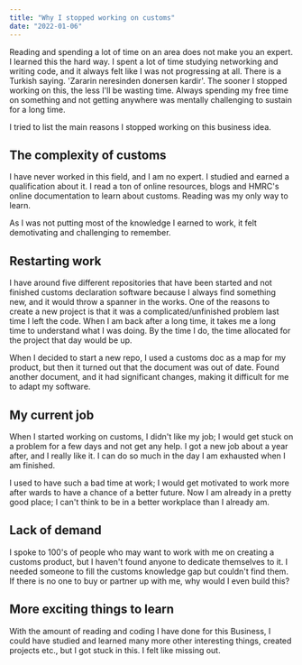 ```yaml
---
title: "Why I stopped working on customs"
date: "2022-01-06"
---
```


Reading and spending a lot of time on an area does not make you an expert. I learned this the hard way. I spent a lot of time studying networking and writing code, and it always felt like I was not progressing at all. 
There is a Turkish saying. 'Zararin neresinden donersen kardir'. The sooner I stopped working on this, the less I'll be wasting time. Always spending my free time on something and not getting anywhere was mentally challenging to sustain for a long time.

I tried to list the main reasons I stopped working on this business idea.

## The complexity of customs

I have never worked in this field, and I am no expert. I studied and earned a qualification about it. I read a ton of online resources, blogs and HMRC's online documentation to learn about customs. Reading was my only way to learn.

As I was not putting most of the knowledge I earned to work, it felt demotivating and challenging to remember.

## Restarting work 

I have around five different repositories that have been started and not finished customs declaration software because I always find something new, and it would throw a spanner in the works. One of the reasons to create a new project is that it was a complicated/unfinished problem last time I left the code. When I am back after a long time, it takes me a long time to understand what I was doing. By the time I do, the time allocated for the project that day would be up. 

When I decided to start a new repo, I used a customs doc as a map for my product, but then it turned out that the document was out of date. Found another document, and it had significant changes, making it difficult for me to adapt my software.

## My current job

When I started working on customs, I didn't like my job; I would get stuck on a problem for a few days and not get any help. I got a new job about a year after, and I really like it. I can do so much in the day I am exhausted when I am finished. 

I used to have such a bad time at work; I would get motivated to work more after wards to have a chance of a better future. Now I am already in a pretty good place; I can't think to be in a better workplace than I already am. 

## Lack of demand

I spoke to 100's of people who may want to work with me on creating a customs product, but I haven't found anyone to dedicate themselves to it. I needed someone to fill the customs knowledge gap but couldn't find them. If there is no one to buy or partner up with me, why would I even build this?

## More exciting things to learn

With the amount of reading and coding I have done for this Business, I could have studied and learned many more other interesting things, created projects etc., but I got stuck in this. I felt like missing out. 
